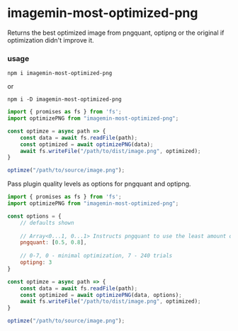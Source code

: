 # imagemin-most-optimized-png
Returns the best optimized image from pngquant, optipng or the original if optimization didn't improve it.

### usage

`npm i imagemin-most-optimized-png`

or 

`npm i -D imagemin-most-optimized-png`

```js
import { promises as fs } from 'fs';
import optimizePNG from "imagemin-most-optimized-png";

const optimze = async path => {
	const data = await fs.readFile(path);
	const optimized = await optimizePNG(data);
	await fs.writeFile("/path/to/dist/image.png", optimized);
} 

optimze("/path/to/source/image.png");
```

Pass plugin quality levels as options for pngquant and optipng.

```js
import { promises as fs } from 'fs';
import optimizePNG from "imagemin-most-optimized-png";

const options = { 
	// defaults shown
	
	// Array<0...1, 0...1> Instructs pngquant to use the least amount of colors required to meet or exceed the max quality.
	pngquant: [0.5, 0.8], 
	
	// 0-7, 0 - minimal optimization, 7 - 240 trials 
	optipng: 3 
}

const optimze = async path => {
	const data = await fs.readFile(path);
	const optimized = await optimizePNG(data, options);
	await fs.writeFile("/path/to/dist/image.png", optimized);
} 

optimze("/path/to/source/image.png");
```